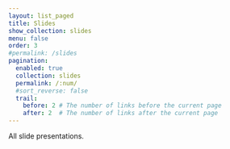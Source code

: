 ```yaml
---
layout: list_paged
title: Slides
show_collection: slides
menu: false
order: 3
#permalink: /slides
pagination: 
  enabled: true
  collection: slides
  permalink: /:num/
  #sort_reverse: false
  trail: 
    before: 2 # The number of links before the current page
    after: 2  # The number of links after the current page
---
```


All slide presentations.

